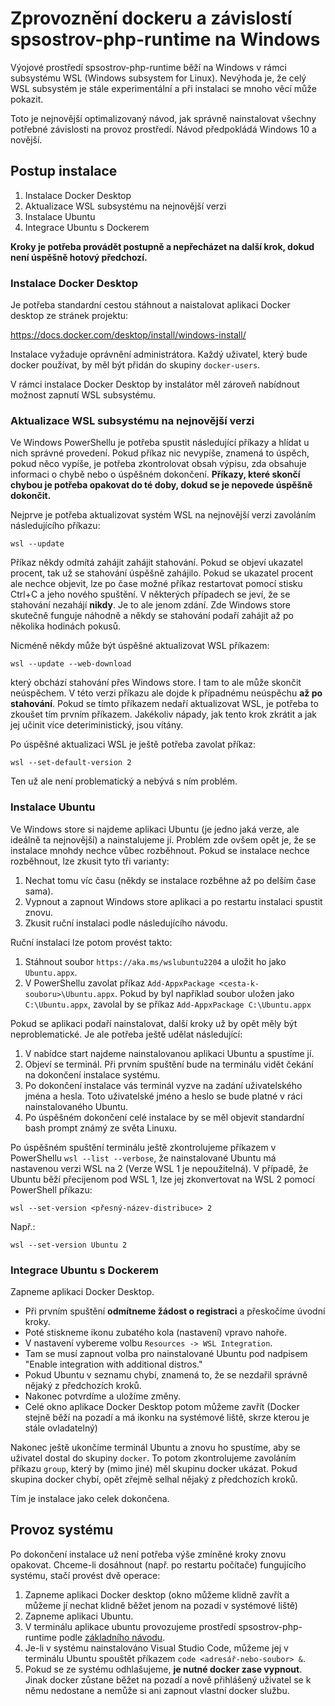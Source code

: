 # Zprovoznění dockeru a závislostí spsostrov-php-runtime na Windows

Výojové prostředí spsostrov-php-runtime běží na Windows v rámci subsystému WSL (Windows subsystem for Linux). Nevýhoda je, že celý WSL subsystém je stále experimentální a při instalaci se mnoho věcí může pokazit.

Toto je nejnovější optimalizovaný návod, jak správně nainstalovat všechny potřebné závislosti na provoz prostředí. Návod předpokládá Windows 10 a novější.

## Postup instalace

1. Instalace Docker Desktop
2. Aktualizace WSL subsystému na nejnovější verzi
3. Instalace Ubuntu
4. Integrace Ubuntu s Dockerem

**Kroky je potřeba provádět postupně a nepřecházet na další krok, dokud není úspěšně hotový předchozí.**

### Instalace Docker Desktop

Je potřeba standardní cestou stáhnout a naistalovat aplikaci Docker desktop ze stránek projektu:

https://docs.docker.com/desktop/install/windows-install/

Instalace vyžaduje oprávnění administrátora. Každý uživatel, který bude docker používat, by měl být přidán do skupiny `docker-users`.

V rámci instalace Docker Desktop by instalátor měl zároveň nabídnout možnost zapnutí WSL subsystému.


### Aktualizace WSL subsystému na nejnovější verzi


Ve Windows PowerShellu je potřeba spustit následující příkazy a hlídat u nich správné provedení. Pokud příkaz nic nevypíše, znamená to úspěch, pokud něco vypíše, je potřeba zkontrolovat obsah výpisu, zda obsahuje informaci o chybě nebo o úspěšném dokončení. **Příkazy, které skončí chybou je potřeba opakovat do té doby, dokud se je nepovede úspěšně dokončit.**

Nejprve je potřeba aktualizovat systém WSL na nejnovější verzi zavoláním následujícího příkazu:

```
wsl --update
```

Příkaz někdy odmítá zahájit zahájit stahování. Pokud se objeví ukazatel procent, tak už se stahování úspěšně zahájilo. Pokud se ukazatel procent ale nechce objevit, lze po čase možné příkaz restartovat pomocí stisku Ctrl+C a jeho nového spuštění. V některých případech se jeví, že se stahování nezahájí **nikdy**. Je to ale jenom zdání. Zde Windows store skutečně funguje náhodně a někdy se stahování podaří zahájit až po několika hodinách pokusů.

Nicméně někdy může být úspěšné aktualizovat WSL příkazem:

```
wsl --update --web-download
```

který obchází stahování přes Windows store. I tam to ale může skončit neúspěchem. V této verzi příkazu ale dojde k případnému neúspěchu **až po stahování**. Pokud se tímto příkazem nedaří aktualizovat WSL, je potřeba to zkoušet tím prvním příkazem. Jakékoliv nápady, jak tento krok zkrátit a jak jej učinit více deteriministický, jsou vítány.

Po úspěšné aktualizaci WSL je ještě potřeba zavolat příkaz:

```
wsl --set-default-version 2
```

Ten už ale není problematický a nebývá s ním problém.

### Instalace Ubuntu

Ve Windows store si najdeme aplikaci Ubuntu (je jedno jaká verze, ale ideálně ta nejnovější) a nainstalujeme jí. Problém zde ovšem opět je, že se instalace mnohdy nechce vůbec rozběhnout. Pokud se instalace nechce rozběhnout, lze zkusit tyto tři varianty:

1. Nechat tomu víc času (někdy se instalace rozběhne až po delším čase sama).
2. Vypnout a zapnout Windows store aplikaci a po restartu instalaci spustit znovu.
3. Zkusit ruční instalaci podle následujícího návodu.

Ruční instalaci lze potom provést takto:

1. Stáhnout soubor `https://aka.ms/wslubuntu2204` a uložit ho jako `Ubuntu.appx`.
2. V PowerShellu zavolat příkaz `Add-AppxPackage <cesta-k-souboru>\Ubuntu.appx`. Pokud by byl například soubor uložen jako `C:\Ubuntu.appx`, zavolal by se příkaz `Add-AppxPackage C:\Ubuntu.appx`

Pokud se aplikaci podaří nainstalovat, další kroky už by opět měly být neproblematické. Je ale potřeba ještě udělat následující:

1. V nabídce start najdeme nainstalovanou aplikaci Ubuntu a spustíme jí.
2. Objeví se terminál. Při prvním spuštění bude na terminálu vidět čekání na dokončení instalace systému.
3. Po dokončení instalace vás terminál vyzve na zadání uživatelského jména a hesla. Toto uživatelské jméno a heslo se bude platné v ráci nainstalovaného Ubuntu.
4. Po úspěšném dokončení celé instalace by se měl objevit standardní bash prompt známý ze světa Linuxu.

Po úspěšném spuštění terminálu ještě zkontrolujeme příkazem v PowerShellu `wsl --list --verbose`, že nainstalované Ubuntu má nastavenou verzi WSL na 2 (Verze WSL 1 je nepoužitelná). V případě, že Ubuntu běží přecijenom pod WSL 1, lze jej zkonvertovat na WSL 2 pomocí PowerShell příkazu:

```
wsl --set-version <přesný-název-distribuce> 2
```

Např.:

```
wsl --set-version Ubuntu 2
```

### Integrace Ubuntu s Dockerem

Zapneme aplikaci Docker Desktop.

* Při prvním spuštění **odmítneme žádost o registraci** a přeskočíme úvodní kroky.
* Poté stiskneme ikonu zubatého kola (nastavení) vpravo nahoře.
* V nastavení vybereme volbu `Resources -> WSL Integration`.
* Tam se musí zapnout volba pro nainstalované Ubuntu pod nadpisem "Enable integration with additional distros."
* Pokud Ubuntu v seznamu chybí, znamená to, že se nezdařil správně nějaký z předchozích kroků.
* Nakonec potvrdíme a uložíme změny.
* Celé okno aplikace Docker Desktop potom můžeme zavřít (Docker stejně běží na pozadí a má ikonku na systémové liště, skrze kterou je stále ovladatelný)

Nakonec ještě ukončíme terminál Ubuntu a znovu ho spustíme, aby se uživatel dostal do skupiny `docker`. To potom zkontrolujeme zavoláním příkazu `group`, který by (mimo jiné) měl skupinu docker ukázat. Pokud skupina docker chybí, opět zřejmě selhal nějaký z předchozích kroků.

Tím je instalace jako celek dokončena.


## Provoz systému

Po dokončení instalace už není potřeba výše zmíněné kroky znovu opakovat. Chceme-li dosáhnout (např. po restartu počítače) fungujícího systému, stačí provést dvě operace:

1. Zapneme aplikaci Docker desktop (okno můžeme klidně zavřít a můžeme jí nechat klidně běžet jenom na pozadí v systémové liště)
2. Zapneme aplikaci Ubuntu.
3. V terminálu aplikace ubuntu provozujeme prostředí spsostrov-php-runtime podle [základního návodu](README.md).
4. Je-li v systému nainstalováno Visual Studio Code, můžeme jej v terminálu Ubuntu spouštět příkazem `code <adresář-nebo-soubor> &`.
5. Pokud se ze systému odhlašujeme, **je nutné docker zase vypnout**. Jinak docker zůstane běžet na pozadí a nově přihlášený uživatel se k němu nedostane a nemůže si ani zapnout vlastní docker službu.
